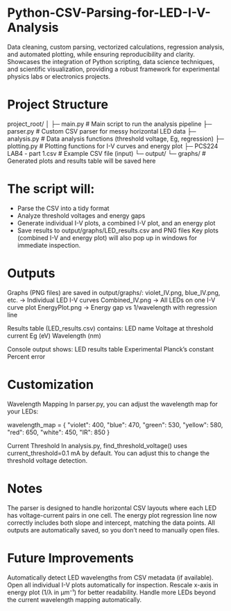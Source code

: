 # Python-CSV-Parsing-for-LED-I-V-Analysis
Data cleaning, custom parsing, vectorized calculations, regression analysis, and automated plotting, while ensuring reproducibility and clarity. Showcases the integration of Python scripting, data science techniques, and scientific visualization, providing a robust framework for experimental physics labs or electronics projects.

# Project Structure
project_root/
│
├─ main.py               # Main script to run the analysis pipeline
├─ parser.py             # Custom CSV parser for messy horizontal LED data
├─ analysis.py           # Data analysis functions (threshold voltage, Eg, regression)
├─ plotting.py           # Plotting functions for I-V curves and energy plot
├─ PCS224 LAB4 - part 1.csv  # Example CSV file (input)
└─ output/
   └─ graphs/           # Generated plots and results table will be saved here

# The script will:
- Parse the CSV into a tidy format
- Analyze threshold voltages and energy gaps
- Generate individual I-V plots, a combined I-V plot, and an energy plot
- Save results to output/graphs/LED_results.csv and PNG files
Key plots (combined I-V and energy plot) will also pop up in windows for immediate inspection.

# Outputs
Graphs (PNG files) are saved in output/graphs/:
violet_IV.png, blue_IV.png, etc. → Individual LED I-V curves
Combined_IV.png → All LEDs on one I-V curve plot
EnergyPlot.png → Energy gap vs 1/wavelength with regression line

Results table (LED_results.csv) contains:
LED name
Voltage at threshold current
Eg (eV)
Wavelength (nm)

Console output shows:
LED results table
Experimental Planck’s constant
Percent error

# Customization
Wavelength Mapping
 In parser.py, you can adjust the wavelength map for your LEDs:

wavelength_map = {
    "violet": 400,
    "blue": 470,
    "green": 530,
    "yellow": 580,
    "red": 650,
    "white": 450,
    "IR": 850
}

Current Threshold
In analysis.py, find_threshold_voltage() uses current_threshold=0.1 mA by default.
You can adjust this to change the threshold voltage detection.

# Notes
The parser is designed to handle horizontal CSV layouts where each LED has voltage-current pairs in one cell.
The energy plot regression line now correctly includes both slope and intercept, matching the data points.
All outputs are automatically saved, so you don’t need to manually open files.

# Future Improvements
Automatically detect LED wavelengths from CSV metadata (if available).
Open all individual I-V plots automatically for inspection.
Rescale x-axis in energy plot (1/λ in µm⁻¹) for better readability.
Handle more LEDs beyond the current wavelength mapping automatically.


